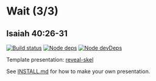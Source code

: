 # Wait (3/3)
## Isaiah 40:26-31

[![Build status](https://travis-ci.org/sermons/wait.svg)](https://travis-ci.org/sermons/wait)
[![Node deps](https://david-dm.org/sermons/wait.svg)](https://david-dm.org/sermons/wait)
[![Node devDeps](https://david-dm.org/sermons/wait/dev-status.svg)](https://david-dm.org/sermons/wait?type=dev)

Template presentation: [reveal-skel](https://github.com/sermons/reveal-skel)

See [INSTALL.md](INSTALL.md)
for how to make your own presentation.
